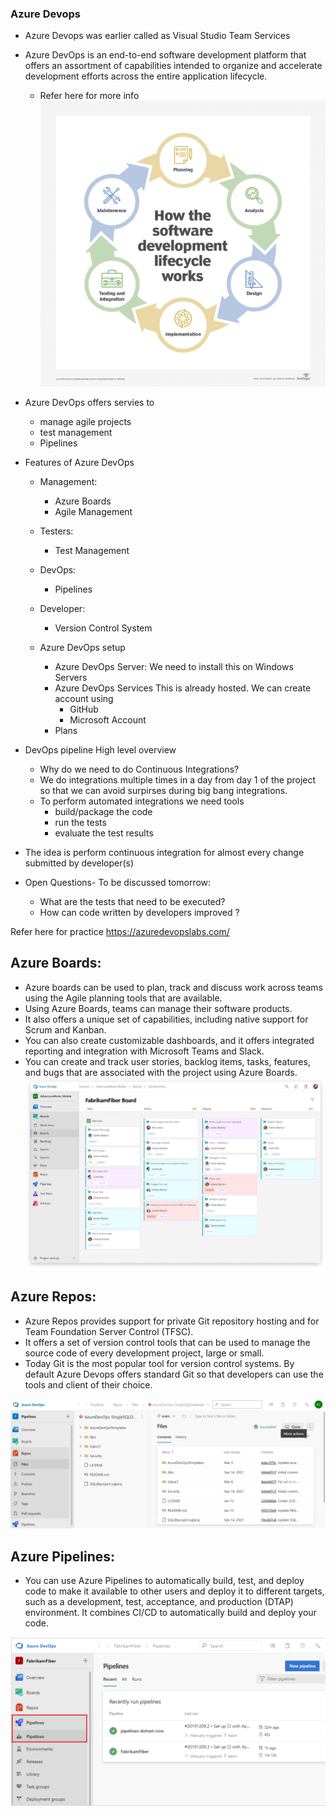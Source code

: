 ### Azure Devops

* Azure Devops was earlier called as Visual Studio Team Services

* Azure DevOps is an end-to-end software development platform that offers an assortment of capabilities intended to organize and accelerate development efforts across the entire application lifecycle.

    * Refer here for more info
![AzureDevops](images/AzureDevops1.png)



* Azure DevOps offers servies to
    * manage agile projects
    * test management
    * Pipelines
* Features of Azure DevOps
   *  Management:
        * Azure Boards
        * Agile Management
    * Testers:
        * Test Management
    * DevOps:
        * Pipelines
    * Developer:
        * Version Control System

    * Azure DevOps setup
        * Azure DevOps Server:
            We need to install this on Windows Servers
        * Azure DevOps Services
            This is already hosted. We can create account using
            * GitHub
            * Microsoft Account
        * Plans
* DevOps pipeline High level overview
    * Why do we need to do Continuous Integrations?
    * We do integrations multiple times in a day from day 1 of the project so that we can avoid surpirses during big bang integrations.
    * To perform automated integrations we need tools
        * build/package the code
        * run the tests
        * evaluate the test results
* The idea is perform continuous integration for almost every change submitted by developer(s)
* Open Questions- To be discussed tomorrow:
    * What are the tests that need to be executed?
    * How can code written by developers improved ?

Refer here for practice
https://azuredevopslabs.com/


Azure Boards:
-------------
 * Azure boards can be used to plan, track and discuss work across teams using the Agile planning tools that are available.
 * Using Azure Boards, teams can manage their software products.
 * It also offers a unique set of capabilities, including native
support for Scrum and Kanban.
* You can also create customizable dashboards,
and it offers integrated reporting and integration with Microsoft Teams and Slack.
* You can create and track user stories, backlog items, tasks, features, and bugs
that are associated with the project using Azure Boards.
![Preview](./images/AzureDevops2.jpeg)

Azure Repos:
------------
* Azure Repos provides support for private Git repository hosting and for Team Foundation Server Control (TFSC).
* It offers a set of version control tools that can be used to manage the source code of every development project, large or small.
* Today Git is the most popular tool for version control systems. By default Azure Devops offers standard Git so that developers can use the tools and client of their choice.

![Preview](./images/AzureDevops3.jpeg)


Azure Pipelines:
----------------
* You can use Azure Pipelines to automatically build, test, and deploy code to make it available to other users and deploy it to different targets, such as a development, test, acceptance, and production (DTAP) environment. It combines CI/CD to automatically build and deploy your code.

![Preview](./images/AzureDevops4.png)